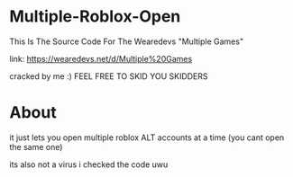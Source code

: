 # Multiple-Roblox-Open

This Is The Source Code For The Wearedevs "Multiple Games"

link: https://wearedevs.net/d/Multiple%20Games

cracked by me :) FEEL FREE TO SKID YOU SKIDDERS

# About

it just lets you open multiple roblox ALT accounts at a time (you cant open the same one) 

its also not a virus i checked the code uwu
